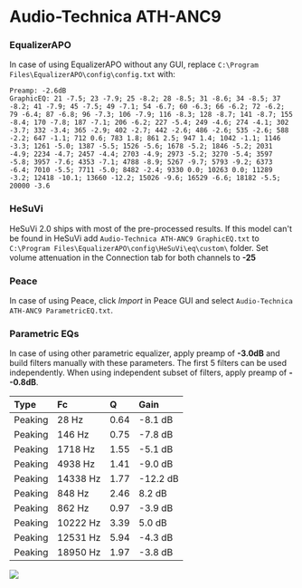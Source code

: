 # Audio-Technica ATH-ANC9

### EqualizerAPO
In case of using EqualizerAPO without any GUI, replace `C:\Program Files\EqualizerAPO\config\config.txt`
with:
```
Preamp: -2.6dB
GraphicEQ: 21 -7.5; 23 -7.9; 25 -8.2; 28 -8.5; 31 -8.6; 34 -8.5; 37 -8.2; 41 -7.9; 45 -7.5; 49 -7.1; 54 -6.7; 60 -6.3; 66 -6.2; 72 -6.2; 79 -6.4; 87 -6.8; 96 -7.3; 106 -7.9; 116 -8.3; 128 -8.7; 141 -8.7; 155 -8.4; 170 -7.8; 187 -7.1; 206 -6.2; 227 -5.4; 249 -4.6; 274 -4.1; 302 -3.7; 332 -3.4; 365 -2.9; 402 -2.7; 442 -2.6; 486 -2.6; 535 -2.6; 588 -2.2; 647 -1.1; 712 0.6; 783 1.8; 861 2.5; 947 1.4; 1042 -1.1; 1146 -3.3; 1261 -5.0; 1387 -5.5; 1526 -5.6; 1678 -5.2; 1846 -5.2; 2031 -4.9; 2234 -4.7; 2457 -4.4; 2703 -4.9; 2973 -5.2; 3270 -5.4; 3597 -5.8; 3957 -7.6; 4353 -7.1; 4788 -8.9; 5267 -9.7; 5793 -9.2; 6373 -6.4; 7010 -5.5; 7711 -5.0; 8482 -2.4; 9330 0.0; 10263 0.0; 11289 -3.2; 12418 -10.1; 13660 -12.2; 15026 -9.6; 16529 -6.6; 18182 -5.5; 20000 -3.6
```

### HeSuVi
HeSuVi 2.0 ships with most of the pre-processed results. If this model can't be found in HeSuVi add
`Audio-Technica ATH-ANC9 GraphicEQ.txt` to `C:\Program Files\EqualizerAPO\config\HeSuVi\eq\custom\` folder.
Set volume attenuation in the Connection tab for both channels to **-25**

### Peace
In case of using Peace, click *Import* in Peace GUI and select `Audio-Technica ATH-ANC9 ParametricEQ.txt`.

### Parametric EQs
In case of using other parametric equalizer, apply preamp of **-3.0dB** and build filters manually
with these parameters. The first 5 filters can be used independently.
When using independent subset of filters, apply preamp of **--0.8dB**.

| Type    | Fc       |    Q | Gain     |
|:--------|:---------|:-----|:---------|
| Peaking | 28 Hz    | 0.64 | -8.1 dB  |
| Peaking | 146 Hz   | 0.75 | -7.8 dB  |
| Peaking | 1718 Hz  | 1.55 | -5.1 dB  |
| Peaking | 4938 Hz  | 1.41 | -9.0 dB  |
| Peaking | 14338 Hz | 1.77 | -12.2 dB |
| Peaking | 848 Hz   | 2.46 | 8.2 dB   |
| Peaking | 862 Hz   | 0.97 | -3.9 dB  |
| Peaking | 10222 Hz | 3.39 | 5.0 dB   |
| Peaking | 12531 Hz | 5.94 | -4.3 dB  |
| Peaking | 18950 Hz | 1.97 | -3.8 dB  |

![](https://raw.githubusercontent.com/jaakkopasanen/AutoEq/master/results/rtings/avg/Audio-Technica%20ATH-ANC9/Audio-Technica%20ATH-ANC9.png)